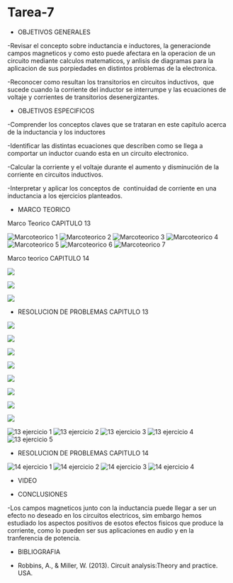 # Tarea-7

- OBJETIVOS GENERALES

-Revisar el concepto sobre inductancia e inductores, la generacionde campos magneticos y como esto puede afectara en la operacion de un circuito mediante calculos matematicos, y anlisis de diagramas para la aplicacion de sus porpiedades en distintos problemas de la electronica.

-Reconocer como resultan los transitorios en circuitos inductivos,  que sucede cuando la corriente del inductor se interrumpe y las ecuaciones de voltaje y corrientes de transitorios desenergizantes. 

- OBJETIVOS ESPECIFICOS

-Comprender los conceptos claves que se trataran en este capitulo acerca de la inductancia y los inductores

-Identificar las distintas ecuaciones que describen como se llega a comportar un inductor cuando esta en un circuito electronico.

-Calcular la corriente y el voltaje durante el aumento y disminución de la corriente en circuitos inductivos. 

-Interpretar y aplicar los conceptos de  continuidad de corriente en una inductancia a los ejercicios planteados. 


- MARCO TEORICO

Marco Teorico CAPITULO 13

![Marcoteorico 1](https://user-images.githubusercontent.com/84397282/130182016-2d698fe7-85c5-4ee2-b243-6b96f291046d.jpg)
![Marcoteorico 2](https://user-images.githubusercontent.com/84397282/130182019-2151bd68-e46a-4fe0-b607-bdc61919c225.jpg)
![Marcoteorico 3](https://user-images.githubusercontent.com/84397282/130182020-bf618227-2410-459c-8400-bd0c05387b38.jpg)
![Marcoteorico 4](https://user-images.githubusercontent.com/84397282/130182022-196d92a5-cda3-4963-b092-f30b83f8273f.jpg)
![Marcoteorico 5](https://user-images.githubusercontent.com/84397282/130182023-a256056e-ece8-4d05-8964-d4a949128056.jpg)
![Marcoteorico 6](https://user-images.githubusercontent.com/84397282/130182025-f5308b49-3e9a-44ab-9583-9b8f7f77c659.jpg)
![Marcoteorico 7](https://user-images.githubusercontent.com/84397282/130182026-750fe72f-8ee8-4067-bc7f-81f998c90b28.jpg)

Marco teorico CAPITULO 14 

![](https://user-images.githubusercontent.com/84998005/130508762-3dac3b2e-a066-426d-8121-baee1fcf3965.png)

![](https://user-images.githubusercontent.com/84998005/130508770-99c1f5bf-f61c-4923-85ae-17e9634fe0b8.png)

![](https://user-images.githubusercontent.com/84998013/130535674-95b8d1e3-c1a8-4d61-8986-34702b276571.png)

- RESOLUCION DE PROBLEMAS CAPITULO 13

![](https://user-images.githubusercontent.com/84998013/130538093-9030bbd7-c54b-4ed3-a70d-7ae0710f14a5.png)

![](https://user-images.githubusercontent.com/84998013/130538229-a3e315e5-e5fd-47b5-80b6-41816b15ab05.png)

![](https://user-images.githubusercontent.com/84998013/130538302-0e7ad3c0-eecc-42e9-8531-970b2251c241.png)


![](https://user-images.githubusercontent.com/84998005/130517298-8f731a63-7671-4360-8fea-4791f2cd7833.png)

![](https://user-images.githubusercontent.com/84998005/130517287-a0b2a1f4-2938-4183-b089-a3cdf0ca53ce.png)

![](https://user-images.githubusercontent.com/84998005/130517282-f02f5a85-dc4e-4a9c-8962-059008ccaa05.png)

![](https://user-images.githubusercontent.com/84998005/130517301-cc4d7dac-2fdd-49f7-9ea2-001373fc66f2.png)

![](https://user-images.githubusercontent.com/84998005/130517299-56d8c43f-0dd6-4656-ae6e-ef5505ff5cee.png)

![13 ejercicio 1](https://user-images.githubusercontent.com/84397282/130182209-da6005dc-1053-4dfa-a143-6d361af032a6.jpg)
![13 ejercicio 2](https://user-images.githubusercontent.com/84397282/130182210-bd833cf7-9952-4143-8bdc-e2aa8bd1248f.jpg)
![13 ejercicio 3](https://user-images.githubusercontent.com/84397282/130182212-2e953702-8543-4c68-afab-9bbfb24d8667.jpg)
![13 ejercicio 4](https://user-images.githubusercontent.com/84397282/130182216-421f9b64-3348-4fe8-97a3-d102c96d52e0.jpg)
![13 ejercicio 5](https://user-images.githubusercontent.com/84397282/130182218-4b03e0d1-b32a-4ceb-8aaf-5b281854f11c.jpg)

- RESOLUCION DE PROBLEMAS CAPITULO 14

![14 ejercicio 1](https://user-images.githubusercontent.com/84397282/130535185-a3c5ef4b-5090-4eec-b676-eecaf73f69c3.jpg)
![14 ejercicio 2](https://user-images.githubusercontent.com/84397282/130535189-3fcb1507-8452-4b79-9b4c-8ea07488cf81.jpg)
![14 ejercicio 3](https://user-images.githubusercontent.com/84397282/130535190-8c211881-3419-4928-a5e1-9a56068eca28.jpg)
![14 ejercicio 4](https://user-images.githubusercontent.com/84397282/130535191-3dad87d8-9780-4d4f-88ef-a4cdf304fd75.jpg)



- VIDEO


- CONCLUSIONES
 
 -Los campos magneticos junto con la inductancia puede llegar a ser un efecto no deseado en los circuitos electricos, sim embargo hemos estudiado los aspectos positivos de esotos efectos fisicos que produce la corriente, como lo pueden ser sus aplicaciones en audio y en la tranferencia de potencia.

- BIBLIOGRAFIA

* Robbins, A., & Miller, W. (2013). Circuit analysis:Theory and practice. USA.

